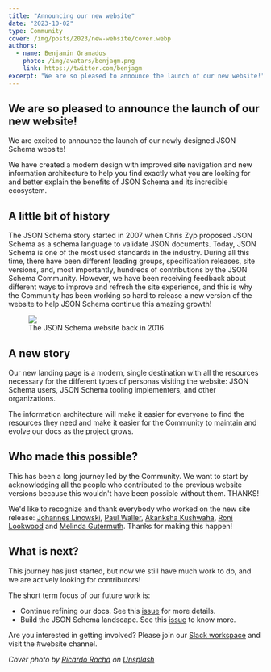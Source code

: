 ```yaml
---
title: "Announcing our new website"
date: "2023-10-02"
type: Community
cover: /img/posts/2023/new-website/cover.webp
authors:
  - name: Benjamin Granados
    photo: /img/avatars/benjagm.png
    link: https://twitter.com/benjagm
excerpt: "We are so pleased to announce the launch of our new website!"
---
```


## We are so pleased to announce the launch of our new website!

We are excited to announce the launch of our newly designed JSON Schema website!

We have created a modern design with improved site navigation and new information architecture to help you find exactly what you are looking for and better explain the benefits of JSON Schema and its incredible ecosystem.

## A little bit of history

The JSON Schema story started in 2007 when Chris Zyp proposed JSON Schema as a schema language to validate JSON documents. Today, JSON Schema is one of the most used standards in the industry. During all this time, there have been different leading groups, specification releases, site versions, and, most importantly, hundreds of contributions by the JSON Schema Community. However, we have been receiving feedback about different ways to improve and refresh the site experience, and this is why the Community has been working so hard to release a new version of the website to help JSON Schema continue this amazing growth!

<figure className="mt-5">
  <img class="max-w-xs sm:max-w-md md:max-w-lg lg:max-w-xl xl:max-w-2xl mx-auto" src="/img/posts/2023/new-website/site-2016.webp"/>
    <figcaption className="mt-2 mb-10 text-sm text-center text-gray-500">The JSON Schema website back in 2016</figcaption>
</figure>

## A new story

Our new landing page is a modern, single destination with all the resources necessary for the different types of personas visiting the website: JSON Schema users, JSON Schema tooling implementers, and other organizations.

The information architecture will make it easier for everyone to find the resources they need and make it easier for the Community to maintain and evolve our docs as the project grows. 

## Who made this possible?

This has been a long journey led by the Community. We want to start by acknowledging all the people who contributed to the previous website versions because this wouldn't have been possible without them. THANKS!

We'd like to recognize and thank everybody who worked on the new site release: [Johannes Linowski](https://github.com/musemind), [Paul Waller](https://github.com/PaulWaller), [Akanksha Kushwaha](https://github.com/aku1310), [Roni Lookwood](https://github.com/mjgutermuth) and [Melinda Gutermuth](https://github.com/mjgutermuth). Thanks for making this happen!

## What is next?

This journey has just started, but now we still have much work to do, and we are actively looking for contributors!

The short term focus of our future work is:
- Continue refining our docs. See this [issue](https://github.com/json-schema-org/community/issues/421) for more details.
- Build the JSON Schema landscape. See this [issue](https://github.com/json-schema-org/community/issues/354) to know more.

Are you interested in getting involved?
Please join our [Slack workspace](https://json-schema.slack.com/join/shared_invite/zt-1ywpdj4yd-bXiBLjYEbKWUjzon0qiY9Q#/shared-invite/email) and visit the #website channel.

_Cover photo by [Ricardo Rocha](https://unsplash.com/@rcrazy) on [Unsplash](https://unsplash.com/photos/nj1bqRzClq8)_
